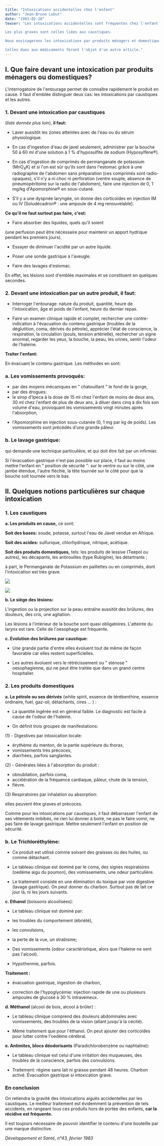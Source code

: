 ```yaml
---
title: "Intoxications accidentelles chez l'enfant"
author: "Jean-Bruno Lobut"
date: "1983-02-28"
teaser: "Les intoxications accidentelles sont fréquentes chez l'enfant de moins de sept ans, avec un maximum entre un et trois ans.

Les plus graves sont celles liées aux caustiques.

Nous envisagerons les intoxications par produits ménagers et domestiques.

Celles dues aux médicaments feront l'objet d'un autre article."
---
```


## **I. Que faire devant une** **intoxication par produits** **ménagers ou domestiques?**

L'interrogatoire de l'entourage permet de connaître rapidement le produit en cause. Il faut d'emblée distinguer deux cas: les intoxications par caustiques et les autres.

### **1. Devant une intoxication par caustiques**

(_liste donnée plus loin_), **il faut:**

*   Laver aussitôt les zones atteintes avec de l'eau ou du sérum physiologique.

*   En cas d'ingestion d'eau de javel seulement, administrer par la bouche 50 à 60 ml d'une solution à 1 % d'hyposulfite de sodium (Hyposylfène®).

*   En cas d'ingestion de comprimés de permanganate de potassium (MnO<sub>4</sub>K) et si l'on est sûr qu'ils sont dans l'estomac grâce à une radiographie de l'abdomen sans préparation (ces comprimés sont radio-opaques), s'il n'y a ni choc ni perforation (ventre souple, absence de pneumopéritoine sur la radio de l'abdomen), faire une injection de 0, 1 mg/kg d'Apomorphine® en sous-cutané.

*   S'il y a une dyspnée laryngée, on donne des corticoïdes en injection IM ou IV (Soludécadron® : une ampoule de 4 mg renouvelable).

**Ce qu'il ne faut surtout pas faire,** **c'est:**

- Faire absorber des liquides, quels qu'il soient

(une perfusion peut être nécessaire pour maintenir un apport hydrique pendant les premiers jours).

- Essayer de diminuer l'acidité par un autre liquide.

- Poser une sonde gastrique à l'aveugle.

- Faire des lavages d'estomac.

En effet, les lésions sont d'emblée maximales et se constituent en quelques secondes.

### **2. Devant une intoxication par** **un autre produit, il faut:**

*   Interroger l'entourage: nature du produit, quantité, heure de l'intoxication, âge et poids de l'enfant, heure du dernier repas.

*   Faire un examen clinique rapide et complet, rechercher une contre-indication à l'évacuation du contenu gastrique (troubles de la déglutition, coma, dérivés du pétrole), apprécier l'état de conscience, la respiration, la circulation (pouls, tension artérielle), rechercher un signe anormal, regarder les yeux, la bouche, la peau, les urines, sentir l'odeur de l'haleine.

**Traiter l'enfant:**

En évacuant le contenu gastrique. Les méthodes en sont:

### **a. Les vomissements provoqués:**

*   par des moyens mécaniques en " chatouillant " le fond de la gorge,
*   par des drogues:
*   le sirop d'Ipeca à la dose de 15 ml chez l'enfant de moins de deux ans, 30 ml chez l'enfant de plus de deux ans, à diluer dans cinq à dix fois son volume d'eau, provoquant les vomissements vingt minutes après l'absorption,

- l'Apomorphine en injection sous-cutanée (0, 1 mg par kg de poids). Les vomissements sont précédés d'une grande pâleur.

### **b. Le lavage gastrique:**

qui demande une technique particulière, et qui doit être fait par un infirmier.

Si l'évacuation gastrique n'est pas possible sur place, il faut au moins mettre l'enfant en " position de sécurité ": sur le ventre ou sur le côté, une jambe étendue, l'autre fléchie, la tête tournée sur le côté pour que la bouche soit tournée vers le bas.

## **II.** **Quelques notions particulières sur chaque intoxication**

### **1. Les caustiques**

**a. Les produits en cause,** ce sont:

**Soit des bases:** soude, potasse, surtout l'eau de Javel vendue en Afrique.

**Soit des acides:** sulfurique, chlorhydrique, nitrique, acétique.

**Soit des produits domestiques,** tels: les produits de lessive (Teepol ou autres), les décapants, les antirouilles (type Rubigine), les détartrants ;

à part, le Permanganate de Potassium en paillettes ou en comprimés, dont l'intoxication est très grave.


![](i67-1.jpg)



![](i67-2.jpg)


**b. Le siège des lésions:**

L'ingestion ou la projection sur la peau entraîne aussitôt des brûlures, des douleurs, des cris, une agitation.

Les lésions à l'intérieur de la bouche sont quasi obligatoires. L'atteinte du larynx est rare. Celle de l'oesophage est fréquente.

**c. Evolution des brûlures par caustique:**

- Une grande partie d'entre elles évoluent tout de même de façon favorable car elles restent superficielles.

- Les autres évoluent vers le rétrécissement ou " sténose " oesophagienne, qui ne peut être traitée que dans un grand centre hospitalier.

### **2. Les produits domestiques**

**a. Le pétrole ou ses dérivés** (white spirit, essence de térébenthine, essence ordinaire, fuel, gaz-oil, détachants, cires ... ) :

- La quantité ingérée est en général faible. Le diagnostic est facile à cause de l'odeur de l'haleine.

- On définit trois groupes de manifestations:

(1) - Digestives par intoxication locale:

*   érythème du menton, de la partie supérieure du thorax,
*   vomissements très précoces,
*   diarrhées, parfois sanglantes.

(2) - Générales liées à l'absorption du produit :

*   obnubilation, parfois coma,
*   accélération de la fréquence cardiaque, pâleur, chute de la tension,
*   fièvre.

(3) Respiratoires par inhalation ou absorption:

elles peuvent être graves et précoces.

Comme pour les intoxications par caustiques, il faut débarrasser l'enfant de ses vêtements imbibés, ne rien lui donner à boire, ne pas le faire vomir, ne pas faire de lavage gastrique. Mettre seulement l'enfant en position de sécurité.

### **b. Le Trichloréthylène:**

- Ce produit est utilisé comme solvant des graisses ou des huiles, ou comme détachant.

- Le tableau clinique est dominé par le coma, des signes respiratoires (oedème aigu du poumon), des vomissements, une odeur particulière.

- Le traitement consiste en une élimination du toxique par voie digestive (lavage gastrique). On peut donner du charbon. Surtout pas de lait ce jour là, ni les jours suivants.

**c. Ethanol** (boissons alcoolisées):

- Le tableau clinique est dominé par:

- les troubles du comportement (ébriété),

- les convulsions,

- la perte de la vue, un strabisme;

- Des vomissements (odeur caractéristique, alors que l'haleine ne sent pas l'alcool).

- Hypothermie, parfois.

**Traitement :**

- évacuation gastrique, ingestion de charbon,

- correction de l'hypoglycémie: injection rapide de une ou plusieurs ampoules de glucosé à 30 % intraveineux.

**d. Méthanol** (alcool de bois, alcool à brûler) :

- Le tableau clinique comprend des douleurs abdominales avec vomissements, des troubles de la vision (allant jusqu'à la cécité).

- Même traitement que pour l'éthanol. On peut ajouter des corticoïdes pour lutter contre l'oedème cérébral.

**e. Antimites, blocs déodorisants** (Paradichlorobenzène ou naphtaline):

- Le tableau clinique est celui d'une irritation des muqueuses, des troubles de la conscience, parfois des convulsions.

- Traitement: régime sans lait ni graisse pendant 48 heures. Charbon activé. Évacuation gastrique si intoxication grave.

### **En conclusion**

On retiendra la gravité des intoxications aiguës accidentelles par les caustiques. Le meilleur traitement est évidemment la prévention de tels accidents, en rangeant tous ces produits hors de portée des enfants, **car la récidive est fréquente.**

Il est toujours nécessaire de pouvoir identifier le contenu d'une bouteille par une marque distinctive.

_Développement et Santé, n°43, février 1983_